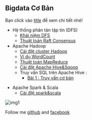 ## Bigdata Cơ Bản

Bạn click vào [title]() để xem chi tiết nhé!
- Hệ thống phân tán tập tin (DFS)
    - [Khái niệm DFS](https://domanhquang.github.io/bigdatacoban/DFS/khai-niem/)
    - [Thuật toán Raft Consensus](https://domanhquang.github.io/bigdatacoban/DFS/thuat-toan-raft/)
- Apache Hadoop
    - [Cài đặt cluster Hadoop](https://domanhquang.github.io/bigdatacoban/apache-hadoop/install-hadoop)
    - [Ví dụ WordCount](https://domanhquang.github.io/bigdatacoban/apache-hadoop/wordcount/)
    - [Thuật toán MapReduce](https://domanhquang.github.io/bigdatacoban/apache-hadoop/thuat-toan-mapreduce/)
	- [Cài đặt Apache Hive&Sqoop](https://domanhquang.github.io/bigdatacoban/apache-hadoop/install-apache-hive-sqoop/)
	* Truy vấn SQL trên Apache Hive :
        * [Bài 1 : Truy vấn cơ bản](https://domanhquang.github.io/bigdatacoban/apache-hadoop/truy-van-sql-hive/bai1/)
* Apache Spark & Scala
    * [Cài đặt spark&scala](https://domanhquang.github.io/bigdatacoban/apache-spark/install-spark-scala/)
    
![img1](https://domanhquang.github.io/bigdatacoban/image/me/me1.JPG)

Follow me [github](https://github.com/DoManhQuang) and [facebook](https://www.facebook.com/manhquang.rnd)
